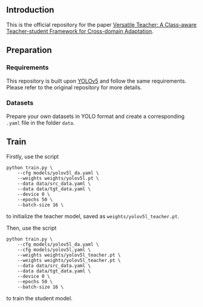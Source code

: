 ## Introduction

This is the official repository for the paper [Versatile Teacher: A Class-aware Teacher-student Framework for Cross-domain Adaptation](https://arxiv.org/abs/2405.11754).

## Preparation

### Requirements

This repository is built upon [YOLOv5](https://github.com/ultralytics/yolov5) and follow the same requirements. Please refer to the original repository for more details.

### Datasets

Prepare your own datasets in YOLO format and create a corresponding ``.yaml`` file in the folder ``data``.

## Train

Firstly, use the script
```angular2html
python train.py \
    --cfg models/yolov5l_da.yaml \
    --weights weights/yolov5l.pt \
    --data data/src_data.yaml \
    --data data/tgt_data.yaml \
    --device 0 \
    --epochs 50 \
    --batch-size 16 \
```
to initialize the teacher model, saved as ``weights/yolov5l_teacher.pt``.

Then, use the script
```angular2html
python train.py \
    --cfg models/yolov5l_da.yaml \
    --cfg models/yolov5l.yaml \
    --weights weights/yolov5l_teacher.pt \
    --weights weights/yolov5l_teacher.pt \
    --data data/src_data.yaml \
    --data data/tgt_data.yaml \
    --device 0 \
    --epochs 50 \
    --batch-size 16 \
```
to train the student model.